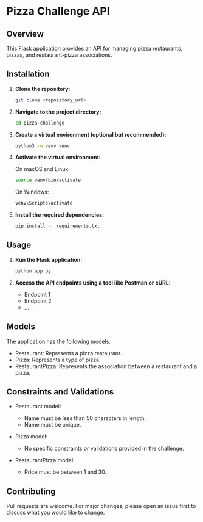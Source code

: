 # Pizza Challenge API

## Overview

This Flask application provides an API for managing pizza restaurants, pizzas, and restaurant-pizza associations.

## Installation

1. **Clone the repository:**
   ```bash
   git clone <repository_url>
   ```

2. **Navigate to the project directory:**
   ```bash
   cd pizza-challenge
   ```

3. **Create a virtual environment (optional but recommended):**
   ```bash
   python3 -m venv venv
   ```

4. **Activate the virtual environment:**

   On macOS and Linux:
   ```bash
   source venv/bin/activate
   ```

   On Windows:
   ```bash
   venv\Scripts\activate
   ```

5. **Install the required dependencies:**
   ```bash
   pip install -r requirements.txt
   ```

## Usage

1. **Run the Flask application:**
   ```bash
   python app.py
   ```

2. **Access the API endpoints using a tool like Postman or cURL:**

   - Endpoint 1
   - Endpoint 2
   - ...

## Models

The application has the following models:

- Restaurant: Represents a pizza restaurant.
- Pizza: Represents a type of pizza.
- RestaurantPizza: Represents the association between a restaurant and a pizza.

## Constraints and Validations

- Restaurant model:
  - Name must be less than 50 characters in length.
  - Name must be unique.

- Pizza model:
  - No specific constraints or validations provided in the challenge.

- RestaurantPizza model:
  - Price must be between 1 and 30.

## Contributing

Pull requests are welcome. For major changes, please open an issue first to discuss what you would like to change.




